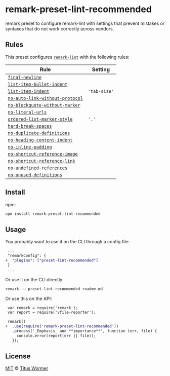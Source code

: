 <!--This file is generated-->

# remark-preset-lint-recommended

remark preset to configure remark-lint with settings that
prevent mistakes or syntaxes that do not work correctly
across vendors.

## Rules

This preset configures [`remark-lint`](https://github.com/remarkjs/remark-lint) with the following rules:

| Rule | Setting |
| ---- | ------- |
| [`final-newline`](https://github.com/remarkjs/remark-lint/tree/master/packages/remark-lint-final-newline) |  |
| [`list-item-bullet-indent`](https://github.com/remarkjs/remark-lint/tree/master/packages/remark-lint-list-item-bullet-indent) |  |
| [`list-item-indent`](https://github.com/remarkjs/remark-lint/tree/master/packages/remark-lint-list-item-indent) | `'tab-size'` |
| [`no-auto-link-without-protocol`](https://github.com/remarkjs/remark-lint/tree/master/packages/remark-lint-no-auto-link-without-protocol) |  |
| [`no-blockquote-without-marker`](https://github.com/remarkjs/remark-lint/tree/master/packages/remark-lint-no-blockquote-without-marker) |  |
| [`no-literal-urls`](https://github.com/remarkjs/remark-lint/tree/master/packages/remark-lint-no-literal-urls) |  |
| [`ordered-list-marker-style`](https://github.com/remarkjs/remark-lint/tree/master/packages/remark-lint-ordered-list-marker-style) | `'.'` |
| [`hard-break-spaces`](https://github.com/remarkjs/remark-lint/tree/master/packages/remark-lint-hard-break-spaces) |  |
| [`no-duplicate-definitions`](https://github.com/remarkjs/remark-lint/tree/master/packages/remark-lint-no-duplicate-definitions) |  |
| [`no-heading-content-indent`](https://github.com/remarkjs/remark-lint/tree/master/packages/remark-lint-no-heading-content-indent) |  |
| [`no-inline-padding`](https://github.com/remarkjs/remark-lint/tree/master/packages/remark-lint-no-inline-padding) |  |
| [`no-shortcut-reference-image`](https://github.com/remarkjs/remark-lint/tree/master/packages/remark-lint-no-shortcut-reference-image) |  |
| [`no-shortcut-reference-link`](https://github.com/remarkjs/remark-lint/tree/master/packages/remark-lint-no-shortcut-reference-link) |  |
| [`no-undefined-references`](https://github.com/remarkjs/remark-lint/tree/master/packages/remark-lint-no-undefined-references) |  |
| [`no-unused-definitions`](https://github.com/remarkjs/remark-lint/tree/master/packages/remark-lint-no-unused-definitions) |  |

## Install

npm:

```sh
npm install remark-preset-lint-recommended
```

## Usage

You probably want to use it on the CLI through a config file:

```diff
 ...
 "remarkConfig": {
+  "plugins": ["preset-lint-recommended"]
 }
 ...
```

Or use it on the CLI directly

```sh
remark -u preset-lint-recommended readme.md
```

Or use this on the API:

```diff
 var remark = require('remark');
 var report = require('vfile-reporter');

 remark()
+  .use(require('remark-preset-lint-recommended'))
   .process('_Emphasis_ and **importance**', function (err, file) {
     console.error(report(err || file));
   });
```

## License

[MIT](https://github.com/remarkjs/remark-lint/blob/master/license) © [Titus Wormer](http://wooorm.com)
